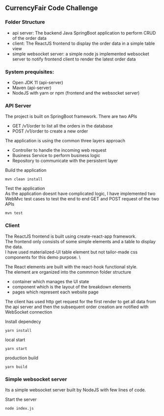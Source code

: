 ## CurrencyFair Code Challenge

### Folder Structure
- api server: The backend Java SpringBoot application to perform CRUD of the order data
- client: The ReactJS frontend to display the order data in a simple table view
- simple websocket server: a simple node js implemented websocket server to notify frontend client to render the latest order data

### System prequisites:
- Open JDK 11 (api-server)
- Maven (api-server)
- NodeJS with yarn or npm (frontend and the websocket server)


### API Server

The project is built on SpringBoot framework. There are two APIs
- GET /v1/order to list all the orders in the database
- POST /v1/order to create a new order

The application is using the common three layers approach
- Controller to handle the incoming web request
- Business Service to perform business logic
- Repository to communicate with the persistent layer

Build the application
```
mvn clean install
```

Test the application \
As the application doesnt have complicated logic, I have implemented two WebMvc test cases to test the end to end GET and POST request of the two APIs
```
mvn test
```

### Client
The ReactJS frontend is built using create-react-app framework. \
The frontend only consists of some simple elements and a table to display the data. \
I have used materialized-UI table element but not tailor-made css components for this demo purpose. \

The React elements are built with the react-hook functional style. \
The element are organized into the commmon folder structure
- container which manages the UI state
- component which is the layout of the breakdown elements
- pages which represent each website page

The client has used http get request for the first render to get all data from the api server and then the subsequent order creation are notified with WebSocket connection

Install dependecy
```
yarn install
```

local start
```
yarn start
```

production build
```
yarn build
```

### Simple websocket server
Its a simple websocket server built by NodeJS with few lines of code.

Start the server
```
node index.js
```